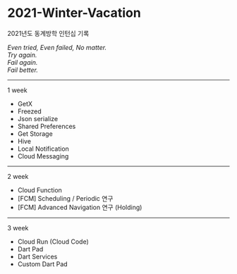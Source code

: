 # 2021-Winter-Vacation
2021년도 동계방학 인턴십 기록

_Even tried, Even failed, No matter._  
_Try again._  
_Fail again._  
_Fail better._  

---

1 week
* GetX
* Freezed
* Json serialize
* Shared Preferences
* Get Storage
* Hive
* Local Notification
* Cloud Messaging

<!--
BLoc에 대해서 더 공부해봐야할 필요성
다수의 개발자가 함께 개발하기에 좋음. UI개발은 UI만, 데이터? 로직? 건들기 전에 완전히 차단 가능.

로컬에 데이터를 저장...?!
Android와 iOS 세팅
Xcode로 먼저 빌드해 준 다음 안스 run
-->

---

2 week  
* Cloud Function
* [FCM] Scheduling / Periodic 연구
* [FCM] Advanced Navigation 연구 (Holding)

<!--
> fluttet의 한계<br>
Background Notification Scheduling을 공부하면서 Local Notification과 다른 패키지만 사용하는 조건으로 내용이 바뀌는 periodic을 구현하려고 했다. Android는 Workmanager나 background fetch로 충분히 구현이 가능했지만, iOS는 아직 제대로 지원하지 못했다. 결국 iOS는 네이티브 개발로 구현이 가능하다는 결론이 나왔다. 이전까지는 크로스 플랫폼 프레임워크로 빠르게 모든 것이 개발가능하다고 생각했었는데, 이때 한계를 본 것 같았다. 크로스 플랫폼 프레임워크가 하나 둘씩 나오는 와중에 네이티브 앱 개발이 계속해서 있는 이유에 대해서 말이다. 이 결과로 Cloud Scheduler 없이 Cloud Function을 트리거 하는 방법도 아직 없는 것으로 결론지어졌다. 네이티브에서 기능이 하나 만들어지면 크로스 플랫폼 개발자들이 만들어 줄 때까지 기다려야한다는 것이 이런 거였다는 걸 몸소 체험할 수 있었다...

> Stack, URL<br>
앱은 항상 스택으로 생각했었다. 푸시 알림을 클릭했을 때, page1?p1=title2/page2?p2=title3/page3으로 가야했다. 스택으로 쌓기 위해 많은 고민을 했었고, GetX의 middleware를 사용했었는데 결국 Get.to를 두 번 쓰는 꼴이었다. 90퍼센트 완성도로 구현은 가능했으나 코드만 봐도 뭔가 잘못된 느낌이 느껴졌다. 그래서 스택의 한계, URL 접근의 필요성을 느꼈다. 1에서 3으로 건너뛸 때 스택은 1, 2, 3을 다 쌓아야하지만 URL은 3에서 parsing만 해주면 되기 때문이다. 물론 이 task에서 듣는 사람들 중에서는 굳이 그렇게까지 해야하나?라는 생각을 할 수 있다. 하지만 지난 여름방학 프로젝트를 하면서 Get.offAll을 써서 이런 방식을 구현했는데 루트가 다 꼬여버리는 느낌이었다. 어떤 부분만 offAll을 하기엔 이전 스택까지 다 지워지기 때문에 모든 푸시를 offAll로 해야하는... 현재는 holinga 했지만 Nested GetPage와 GetMaterialApp.route (URLParsing, routeDelegate?)을 활용해볼 예정이다.
-->

---

3 week  
* Cloud Run (Cloud Code)
* Dart Pad
* Dart Services
* Custom Dart Pad

<!--
도커...? 쿠버네티스...? 컨테이너...? -> Go language [https://www.s-core.co.kr/insight/view/%EB%AC%BC%EC%96%B4%EB%B3%B4%EB%8A%94-%EC%82%AC%EB%9E%8C%EC%9D%B4-%EB%A7%8E%EC%95%84%EC%84%9C-%EC%A0%95%EB%A6%AC%ED%96%88%EC%8A%B5%EB%8B%88%EB%8B%A4-go%EC%96%B8%EC%96%B4/]
Cloud Run으로 서비스(서비스>revision) 제공, 웹 호스팅 가능

dart pad
dart service (분석, 컴파일)

custom dart pad = dart pad의 포트 <- dart service 포트 일치
-->

<!--
SCRUM
안녕하세요, HEM 인턴 안지원입니다.
크게 Cloud Run과 Dart Pad, Dart Service로 나누어 3주차를 진행하였습니다.
지금부터 간단한 예제와 함께 이 세 가지가 무엇인지, 그리고 어떤 관계가 있는지에 대해서 말씀드리고,
4주차 계획을 언급하며 마무리하겠습니다. 

Dart Pad란 SDK나 IDE 설치 없이도 Dart 또는 Flutter 코드를 Web browser 환경에서 실행할 수 있는 무료 오픈소스 온라인 에디터입니다. 하지만 Dart Pad는 기존에 추가되어있는 라이브러리나 패키지 외에 자신이 따로 또 추가를 할 수 없습니다. 
그래서 Custom Dart Pad를 구현하려고 합니다. 

우선 Dart Pad와 Dart Services의 관계에 대해서 설명드리겠습니다. 
Dart Pad는 Dart Services를 사용하여 작동합니다.
이 영상은 local로 이 두 가지를 연결해본 것입니다. 
Dart Pad로 작성된 코드는 컴파일을 위해 Dart Services로 text로 전송됩니다. 
Dart Services는 이를 컴파일 한 후, Dart Pad로 javascript를 반환합니다.
Dart Pad는 이를 렌더링하여 결과를 화면에 보여줍니다. 

만약 여기서 제공되는 패키지가 아닌 다른 패키지를 사용하게 되면 이렇게 지원하지 않는 것이라고 합니다.
이는 dart-services의 파일을 수정하여 dependency를 추가해주면 해당 패키지를 사용할 수 있게 됩니다. 
이렇게 패키지를 추가하려면 기존의 코드를 수정하고 이를 서비스할 수 있어야 합니다.

그래서 저희는 Cloud Run를 사용하기로 했습니다.
Cloud Run이란 요청 또는 이벤트를 통해 호출 가능한 컨테이너를 실행할 수 있게 해 주는 관리형 컴퓨팅 플랫폼입니다.
컨테이너 기반으로 서비스를 제공해주는 서버리스 서비스로, 
Dart Services를 Cloud Run으로 배포하여 Dart Pad로부터 온 요청에 따라 알맞게 처리하려고 합니다. 

3주차에 공부한 것들을 관계 중점으로 설명해보았습니다.
이 세가지와 관련된 내용과 예제들 또한 노션에 정리되어 있으니 관심있는 분은 노션에서 확인해주세요! 

4주차부터 김신님과 프론트와 백으로 나누어 작업을 할 예정입니다.
Dart Pad는 모든 사람이 사용할 수 있게, Dart Services는 커스텀 가능하게 서비스하는 것을 1차적인 목표로,
이후 이 둘을 연결한 뒤 여러 기능을 추가하려고 합니다. 
-->
